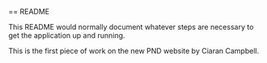 == README

This README would normally document whatever steps are necessary to get the
application up and running.

This is the first piece of work on the new PND website by Ciaran Campbell.

